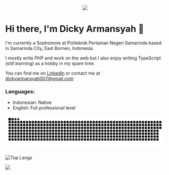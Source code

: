 <div align="center">
  <img src="https://media.giphy.com/media/QVz8bVdhi6dmkIkg61/giphy.gif" width="100">
</div>

# Hi there, I'm Dicky Armansyah 👋

I'm currently a Sophomore at Politeknik Pertanian Negeri Samarinda based in Samarinda City, East Borneo, Indonesia.

I mostly write PHP and work on the web but I also enjoy writing TypeScript *(still learning)* as a hobby in my spare time.

You can find me on [LinkedIn](https://www.linkedin.com/in/dicky-armansyah-214377193/) or contact me at [dickyarmansyah007@gmail.com](mailto:dickyarmansyah007@gmail.com)

 ### Languages:

 - Indonesian: Native
 - English: Full professional level

<img src="contributions.svg">

![Top Langs](https://github-readme-stats.vercel.app/api/top-langs/?username=anuraghazra&layout=compact)

![](https://komarev.com/ghpvc/?username=bajiroots&style=for-the-badge)
